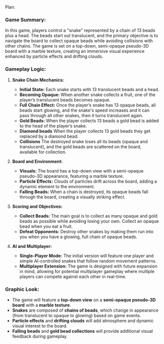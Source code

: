 Plan:

### Game Summary:  
In this game, players control a "snake" represented by a chain of 13 beads plus a head. The beads start out translucent, and the primary objective is to navigate the board to collect opaque beads while avoiding collisions with other chains. The game is set on a top-down, semi-opaque pseudo-3D board with a marble texture, creating an immersive visual experience enhanced by particle effects and drifting clouds.

### Gameplay Logic:
1. **Snake Chain Mechanics:**
   - **Initial State:** Each snake starts with 13 translucent beads and a head.
   - **Becoming Opaque:** When another snake collects a fruit, one of the player’s translucent beads becomes opaque.
   - **Full Chain Effect:** Once the player’s snake has 13 opaque beads, all beads start glowing, and the snake's speed increases and it can pass through all other snakes, then it turns translucent again.
   - **Gold Beads:** When the player collects 13 beads a gold bead is added to the head of the player’s snake.
   - **Diamond beads** When the player collects 13 gold beads they get replaced by a diamond bead. 
   - **Collisions** The destroyed snake loses all its beads (opaque and translucent), and the gold beads are scattered on the board, available for collection.

2. **Board and Environment:**
   - **Visuals:** The board has a top-down view with a semi-opaque pseudo-3D appearance, featuring a marble texture.
   - **Particle Effects:** Clouds of particles drift across the board, adding a dynamic element to the environment.
   - **Falling Beads:** When a chain is destroyed, its opaque beads fall through the board, creating a visually striking effect.

3. **Scoring and Objectives:**
   - **Collect Beads:** The main goal is to collect as many opaque and gold beads as possible while avoiding losing your own. Collect an opaque bead when you eat a fruit.
   - **Defeat Opponents:** Destroy other snakes by making them run into you when you have a glowing, full chain of opaque beads.

4. **AI and Multiplayer:**
   - **Single-Player Mode:** The initial version will feature one player and simple AI-controlled snakes that follow random movement patterns.
   - **Multiplayer Extension:** The game is designed with future expansion in mind, allowing for potential multiplayer gameplay where multiple players can compete against each other in real-time.

### Graphic Look:
- The game will feature a **top-down view** on a **semi-opaque pseudo-3D board** with a **marble texture**.
- **Snakes** are composed of **chains of beads**, which change in appearance (from translucent to opaque to glowing) based on game events.
- **Particle effects** and **drifting clouds** will add atmosphere and dynamic visual interest to the board.
- **Falling beads** and **gold bead collections** will provide additional visual feedback during gameplay.